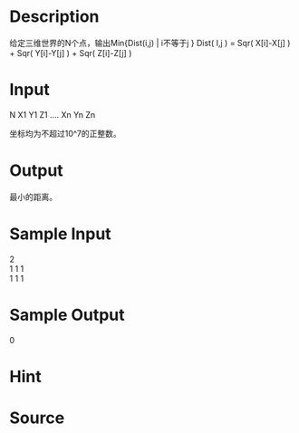 
# Description

<div class="content">给定三维世界的N个点，输出Min{Dist(i,j) | i不等于j }
Dist( I,j ) = Sqr( X[i]-X[j] ) + Sqr( Y[i]-Y[j] ) + Sqr( Z[i]-Z[j] ) 

</div>

# Input

<div class="content">N
X1 Y1 Z1
….
Xn Yn Zn

坐标均为不超过10^7的正整数。
</div>

# Output

<div class="content">最小的距离。


</div>

# Sample Input

<div class="content"><span class="sampledata">2<br/>
1 1 1<br/>
1 1 1<br/>
</span></div>

# Sample Output

<div class="content"><span class="sampledata">0<br/>
</span></div>

# Hint

<div class="content"><p></p></div>

# Source

<div class="content"><p><a href="problemset.php?search="></a></p></div>

